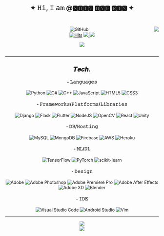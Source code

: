 ## <div align=center> ✦ 𝙷𝚒, 𝙸 𝚊𝚖 @🆂🅷🅸🅼 🅷🆈🅴 🆁🅸🅽 ✦ </div>

<br>

<div align=center>

<div>
<img align="right" src="https://github-readme-stats.vercel.app/api/top-langs/?username=shimhyerin&exclude_repo=2021-VehicleIntelligence&theme=graywhite"/>
</div>

![GitHub](https://img.shields.io/badge/github-%23121011.svg?style=for-the-badge&logo=github&logoColor=white)
<br>
[![Hits](https://hits.seeyoufarm.com/api/count/incr/badge.svg?url=https%3A%2F%2Fgithub.com%2FShimhyerin&count_bg=%23000000&title_bg=%23514E4E&icon=github.svg&icon_color=%23F6F6F6&title=hits&edge_flat=true)](https://hits.seeyoufarm.com)
<a href="https://instagram.com/k2o2i">
    <img 
        src="http://img.shields.io/badge/-Instagram-E4405F?style=flat-square&logo=Instagram&logoColor=white&link=https://instagram.com/k2o2i/"/>
</a> <a href="mailto:nier8702@kookmin.ac.kr">
    <img 
        src="https://img.shields.io/badge/Gmail-d14836?style=flat-square&logo=Gmail&logoColor=white&link=mailto:nier8702@kookmin.ac.kr"/>
</a>
<br>

<img src="https://github-readme-stats.vercel.app/api?username=shimhyerin&theme=graywhite"/>
<br><br>

<hr/>

## 𝑻𝒆𝒄𝒉.
#### - 𝙻𝚊𝚗𝚐𝚞𝚊𝚐𝚎𝚜
<!--
![Python](https://img.shields.io/badge/python-3670A0?style=for-the-badge&logo=python&logoColor=white)
![C#](https://img.shields.io/badge/c%23-%23239120.svg?style=for-the-badge&logo=c-sharp&logoColor=white)
![C++](https://img.shields.io/badge/c++-%2300599C.svg?style=for-the-badge&logo=c%2B%2B&logoColor=white)
![JavaScript](https://img.shields.io/badge/javascript-%23323330.svg?style=for-the-badge&logo=javascript&logoColor=%23F7DF1E)
![HTML5](https://img.shields.io/badge/html5-%23E34F26.svg?style=for-the-badge&logo=html5&logoColor=white)
![CSS3](https://img.shields.io/badge/css3-%231572B6.svg?style=for-the-badge&logo=css3&logoColor=white)
-->
![Python](https://img.shields.io/badge/python-black?style=for-the-badge&logo=python&logoColor=white)
![C#](https://img.shields.io/badge/c%23-black.svg?style=for-the-badge&logo=c-sharp&logoColor=white)
![C++](https://img.shields.io/badge/c++-black.svg?style=for-the-badge&logo=c%2B%2B&logoColor=white)
![JavaScript](https://img.shields.io/badge/javascript-black.svg?style=for-the-badge&logo=javascript&logoColor=white)
![HTML5](https://img.shields.io/badge/html5-black.svg?style=for-the-badge&logo=html5&logoColor=white)
![CSS3](https://img.shields.io/badge/css3-black.svg?style=for-the-badge&logo=css3&logoColor=white)

#### - 𝙵𝚛𝚊𝚖𝚎𝚠𝚘𝚛𝚔𝚜/𝙿𝚕𝚊𝚝𝚏𝚘𝚛𝚖𝚜/𝙻𝚒𝚋𝚛𝚊𝚛𝚒𝚎𝚜
![Django](https://img.shields.io/badge/django-404040?style=for-the-badge&logo=django&logoColor=white)
![Flask](https://img.shields.io/badge/flask-404040.svg?style=for-the-badge&logo=flask&logoColor=white)
![Flutter](https://img.shields.io/badge/Flutter-404040.svg?style=for-the-badge&logo=Flutter&logoColor=white)
![NodeJS](https://img.shields.io/badge/node.js-404040?style=for-the-badge&logo=node.js&logoColor=white)
![OpenCV](https://img.shields.io/badge/opencv-404040.svg?style=for-the-badge&logo=opencv&logoColor=white)
![React](https://img.shields.io/badge/react-404040.svg?style=for-the-badge&logo=react&logoColor=white)
![Unity](https://img.shields.io/badge/unity-404040.svg?style=for-the-badge&logo=unity&logoColor=white)


#### - 𝙳𝙱/𝙷𝚘𝚜𝚝𝚒𝚗𝚐
![MySQL](https://img.shields.io/badge/mysql-6C6C6C.svg?style=for-the-badge&logo=mysql&logoColor=white)
![MongoDB](https://img.shields.io/badge/MongoDB-6C6C6C.svg?style=for-the-badge&logo=mongodb&logoColor=white)
![Firebase](https://img.shields.io/badge/Firebase-6C6C6C?style=for-the-badge&logo=Firebase&logoColor=white)
![AWS](https://img.shields.io/badge/AWS-6C6C6C.svg?style=for-the-badge&logo=amazon-aws&logoColor=white)
![Heroku](https://img.shields.io/badge/heroku-6C6C6C.svg?style=for-the-badge&logo=heroku&logoColor=white)

#### - 𝙼𝙻/𝙳𝙻
<!--
![TensorFlow](https://img.shields.io/badge/TensorFlow-%23FF6F00.svg?style=for-the-badge&logo=TensorFlow&logoColor=white)
![PyTorch](https://img.shields.io/badge/PyTorch-%23EE4C2C.svg?style=for-the-badge&logo=PyTorch&logoColor=white)
![scikit-learn](https://img.shields.io/badge/scikit--learn-%23F7931E.svg?style=for-the-badge&logo=scikit-learn&logoColor=white)
-->
![TensorFlow](https://img.shields.io/badge/TensorFlow-858585.svg?style=for-the-badge&logo=TensorFlow&logoColor=white)
![PyTorch](https://img.shields.io/badge/PyTorch-858585.svg?style=for-the-badge&logo=PyTorch&logoColor=white)
![scikit-learn](https://img.shields.io/badge/scikit--learn-858585.svg?style=for-the-badge&logo=scikit-learn&logoColor=white)


#### - 𝙳𝚎𝚜𝚒𝚐𝚗
<!--
![Adobe](https://img.shields.io/badge/adobe-%23FF0000.svg?style=for-the-badge&logo=adobe&logoColor=white)
![Adobe Photoshop](https://img.shields.io/badge/adobe%20photoshop-%2331A8FF.svg?style=for-the-badge&logo=adobe%20photoshop&logoColor=white)
![Adobe Premiere Pro](https://img.shields.io/badge/Adobe%20Premiere%20Pro-9999FF.svg?style=for-the-badge&logo=Adobe%20Premiere%20Pro&logoColor=white)
![Adobe After Effects](https://img.shields.io/badge/Adobe%20After%20Effects-9999FF.svg?style=for-the-badge&logo=Adobe%20After%20Effects&logoColor=white)
![Adobe XD](https://img.shields.io/badge/Adobe%20XD-470137?style=for-the-badge&logo=Adobe%20XD&logoColor=#FF61F6)
![Blender](https://img.shields.io/badge/blender-%23F5792A.svg?style=for-the-badge&logo=blender&logoColor=white)
-->
![Adobe](https://img.shields.io/badge/adobe-A7A7A7.svg?style=for-the-badge&logo=adobe&logoColor=white)
![Adobe Photoshop](https://img.shields.io/badge/photoshop-A7A7A7.svg?style=for-the-badge&logo=adobe%20photoshop&logoColor=white)
![Adobe Premiere Pro](https://img.shields.io/badge/PremierePro-A7A7A7.svg?style=for-the-badge&logo=Adobe%20Premiere%20Pro&logoColor=white)
![Adobe After Effects](https://img.shields.io/badge/AfterEffects-A7A7A7.svg?style=for-the-badge&logo=Adobe%20After%20Effects&logoColor=white)
![Adobe XD](https://img.shields.io/badge/XD-A7A7A7?style=for-the-badge&logo=Adobe%20XD&logoColor=white)
![Blender](https://img.shields.io/badge/blender-A7A7A7.svg?style=for-the-badge&logo=blender&logoColor=white)


#### - 𝙸𝙳𝙴
<!--
![Visual Studio Code](https://img.shields.io/badge/Visual%20Studio%20Code-0078d7.svg?style=for-the-badge&logo=visual-studio-code&logoColor=white)
![Android Studio](https://img.shields.io/badge/Android%20Studio-3DDC84.svg?style=for-the-badge&logo=android-studio&logoColor=white)
![Vim](https://img.shields.io/badge/VIM-%2311AB00.svg?style=for-the-badge&logo=vim&logoColor=white)
-->
![Visual Studio Code](https://img.shields.io/badge/Visual%20Studio%20Code-DBDBDB.svg?style=for-the-badge&logo=visual-studio-code&logoColor=black)
![Android Studio](https://img.shields.io/badge/Android%20Studio-DBDBDB.svg?style=for-the-badge&logo=android-studio&logoColor=black)
![Vim](https://img.shields.io/badge/VIM-DBDBDB.svg?style=for-the-badge&logo=vim&logoColor=black)

<hr/>

<a href="https://github.com/ShimHyerin/AlgorithmStudy">
    <img 
        src="https://img.shields.io/badge/✓ Algorithm Study REPO-FCE59A.svg?style=for-the-badge&logoColor=white"/>
</a>
<br>
<img src="http://mazandi.herokuapp.com/api?handle=nier8702&theme=warm"/>


 </div>
 
 
 
 
<!--
**ShimHyerin/ShimHyerin** is a ✨ _special_ ✨ repository because its `README.md` (this file) appears on your GitHub profile.

Here are some ideas to get you started:

- 🔭 I’m currently working on ...
- 🌱 I’m currently learning ...
- 👯 I’m looking to collaborate on ...
- 🤔 I’m looking for help with ...
- 💬 Ask me about ...
- 📫 How to reach me: ...
- 😄 Pronouns: ...
- ⚡ Fun fact: ...
-->
